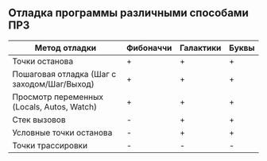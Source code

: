## Отладка программы различными способами ПР3

| Метод отладки                 | Фибоначчи   | Галактики   | Буквы        |
|-----------------------------|--------------|--------------|--------------|
| Точки останова               | +            | +            | +            |
| Пошаговая отладка (Шаг с заходом/Шаг/Выход) | +            | +            | +            |
| Просмотр переменных (Locals, Autos, Watch) | +            | +            | +            |
| Стек вызовов                 | -            | +            | +            |
| Условные точки останова     | -            | +            | +          |
| Точки трассировки        | -            | -            | -            |

